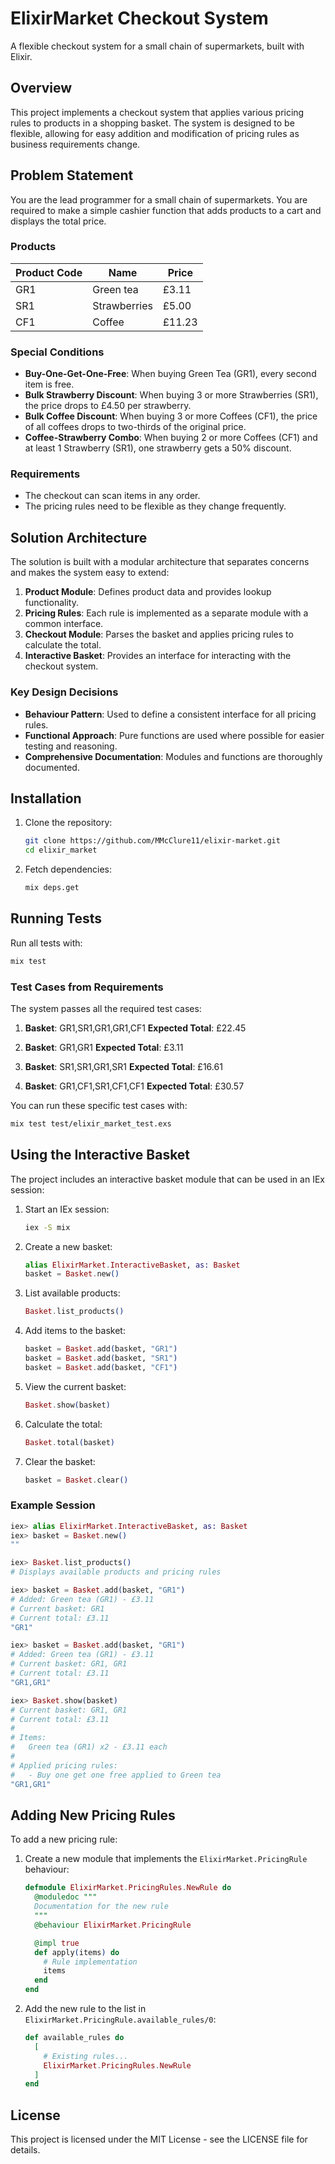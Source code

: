 # ElixirMarket Checkout System

A flexible checkout system for a small chain of supermarkets, built with Elixir.

## Overview

This project implements a checkout system that applies various pricing rules to
products in a shopping basket. The system is designed to be flexible, allowing
for easy addition and modification of pricing rules as business requirements
change.

## Problem Statement

You are the lead programmer for a small chain of supermarkets. You are required
to make a simple cashier function that adds products to a cart and displays the
total price.

### Products

| Product Code | Name         | Price  |
|--------------|--------------|--------|
| GR1          | Green tea    | £3.11  |
| SR1          | Strawberries | £5.00  |
| CF1          | Coffee       | £11.23 |

### Special Conditions

- **Buy-One-Get-One-Free**: When buying Green Tea (GR1), every second item is free.
- **Bulk Strawberry Discount**: When buying 3 or more Strawberries (SR1), the
 price drops to £4.50 per strawberry.
- **Bulk Coffee Discount**: When buying 3 or more Coffees (CF1), the price of
 all coffees drops to two-thirds of the original price.
- **Coffee-Strawberry Combo**: When buying 2 or more Coffees (CF1) and at least
 1 Strawberry (SR1), one strawberry gets a 50% discount.

### Requirements

- The checkout can scan items in any order.
- The pricing rules need to be flexible as they change frequently.

## Solution Architecture

The solution is built with a modular architecture that separates concerns and makes the system easy to extend:

1. **Product Module**: Defines product data and provides lookup functionality.
2. **Pricing Rules**: Each rule is implemented as a separate module with a common interface.
3. **Checkout Module**: Parses the basket and applies pricing rules to calculate the total.
4. **Interactive Basket**: Provides an interface for interacting with the checkout system.

### Key Design Decisions

- **Behaviour Pattern**: Used to define a consistent interface for all pricing rules.
- **Functional Approach**: Pure functions are used where possible for easier testing and reasoning.
- **Comprehensive Documentation**: Modules and functions are thoroughly documented.

## Installation

1. Clone the repository:
   ```bash
   git clone https://github.com/MMcClure11/elixir-market.git
   cd elixir_market
   ```

2. Fetch dependencies:
   ```bash
   mix deps.get
   ```

## Running Tests

Run all tests with:
```bash
mix test
```

### Test Cases from Requirements

The system passes all the required test cases:

1. **Basket**: GR1,SR1,GR1,GR1,CF1
   **Expected Total**: £22.45

2. **Basket**: GR1,GR1
   **Expected Total**: £3.11

3. **Basket**: SR1,SR1,GR1,SR1
   **Expected Total**: £16.61

4. **Basket**: GR1,CF1,SR1,CF1,CF1
   **Expected Total**: £30.57

You can run these specific test cases with:
```bash
mix test test/elixir_market_test.exs
```

## Using the Interactive Basket

The project includes an interactive basket module that can be used in an IEx session:

1. Start an IEx session:
   ```bash
   iex -S mix
   ```

2. Create a new basket:
   ```elixir
   alias ElixirMarket.InteractiveBasket, as: Basket
   basket = Basket.new()
   ```

3. List available products:
   ```elixir
   Basket.list_products()
   ```

4. Add items to the basket:
   ```elixir
   basket = Basket.add(basket, "GR1")
   basket = Basket.add(basket, "SR1")
   basket = Basket.add(basket, "CF1")
   ```

5. View the current basket:
   ```elixir
   Basket.show(basket)
   ```

6. Calculate the total:
   ```elixir
   Basket.total(basket)
   ```

7. Clear the basket:
   ```elixir
   basket = Basket.clear()
   ```

### Example Session

```elixir
iex> alias ElixirMarket.InteractiveBasket, as: Basket
iex> basket = Basket.new()
""

iex> Basket.list_products()
# Displays available products and pricing rules

iex> basket = Basket.add(basket, "GR1")
# Added: Green tea (GR1) - £3.11
# Current basket: GR1
# Current total: £3.11
"GR1"

iex> basket = Basket.add(basket, "GR1")
# Added: Green tea (GR1) - £3.11
# Current basket: GR1, GR1
# Current total: £3.11
"GR1,GR1"

iex> Basket.show(basket)
# Current basket: GR1, GR1
# Current total: £3.11
# 
# Items:
#   Green tea (GR1) x2 - £3.11 each
# 
# Applied pricing rules:
#   - Buy one get one free applied to Green tea
"GR1,GR1"
```

## Adding New Pricing Rules

To add a new pricing rule:

1. Create a new module that implements the ```ElixirMarket.PricingRule``` behaviour:
   ```elixir
   defmodule ElixirMarket.PricingRules.NewRule do
     @moduledoc """
     Documentation for the new rule
     """
     @behaviour ElixirMarket.PricingRule

     @impl true
     def apply(items) do
       # Rule implementation
       items
     end
   end
   ```

2. Add the new rule to the list in ```ElixirMarket.PricingRule.available_rules/0```:
   ```elixir
   def available_rules do
     [
       # Existing rules...
       ElixirMarket.PricingRules.NewRule
     ]
   end
   ```

## License

This project is licensed under the MIT License - see the LICENSE file for details.
